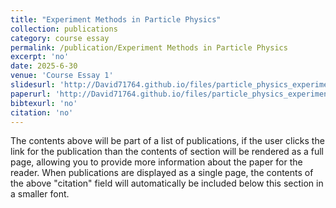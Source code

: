 ```yaml
---
title: "Experiment Methods in Particle Physics"
collection: publications
category: course essay
permalink: /publication/Experiment Methods in Particle Physics
excerpt: 'no'
date: 2025-6-30
venue: 'Course Essay 1'
slidesurl: 'http://David71764.github.io/files/particle_physics_experiments.pdf'
paperurl: 'http://David71764.github.io/files/particle_physics_experiments.pdf'
bibtexurl: 'no'
citation: 'no'
---
```

The contents above will be part of a list of publications, if the user clicks the link for the publication than the contents of section will be rendered as a full page, allowing you to provide more information about the paper for the reader. When publications are displayed as a single page, the contents of the above "citation" field will automatically be included below this section in a smaller font.
